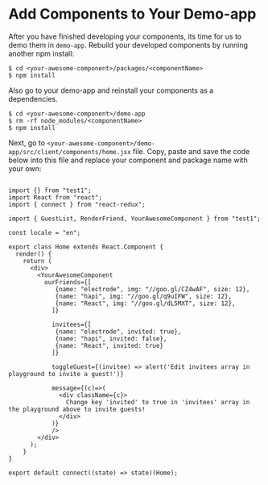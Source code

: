 # Add Components to Your Demo-app

After you have finished developing your components, its time for us to demo them in `demo-app`. Rebuild your developed components by running another npm install:

```
$ cd <your-awesome-component>/packages/<componentName>
$ npm install
```

Also go to your demo-app and reinstall your components as a dependencies.

```
$ cd <your-awesome-component>/demo-app
$ rm -rf node_modules/<componentName>
$ npm install
```

Next, go to `<your-awesome-component>/demo-app/src/client/components/home.jsx` file. Copy, paste and save the code below into this file and replace your component and package name with your own:

```

import {} from "test1";
import React from "react";
import { connect } from "react-redux";

import { GuestList, RenderFriend, YourAwesomeComponent } from "test1";

const locale = "en";

export class Home extends React.Component {
  render() {
    return (
      <div>
        <YourAwesomeComponent
          ourFriends={[
             {name: "electrode", img: "//goo.gl/CZ4wAF", size: 12},
             {name: "hapi", img: "//goo.gl/q9uIFW", size: 12},
             {name: "React", img: "//goo.gl/dL5MXT", size: 12},
            ]}

            invitees={[
             {name: "electrode", invited: true},
             {name: "hapi", invited: false},
             {name: "React", invited: true}
            ]}

            toggleGuest={(invitee) => alert('Edit invitees array in playground to invite a guest!')}

            message={(c)=>(
              <div className={c}>
                Change key 'invited' to true in 'invitees' array in the playground above to invite guests!
              </div>
            )}
            />
        </div>
      );
    }
}

export default connect((state) => state)(Home);

```
